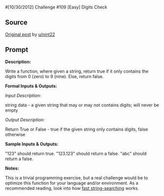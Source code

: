 #[10/30/2012] Challenge #109 [Easy] Digits Check

## Source

[Original post](https://old.reddit.com/r/dailyprogrammer/comments/12csk7/10302012_challenge_109_easy_digits_check/) by [u/nint22](https://old.reddit.com/user/nint22)

## Prompt

**Description:**

Write a function, where given a string, return true if it only contains the digits from 0 (zero) to 9 (nine). Else, return false.

**Formal Inputs & Outputs:**

*Input Description:*

string data - a given string that may or may not contains digits; will never be empty

*Output Description:*

Return True or False - true if the given string only contains digits, false otherwise

**Sample Inputs & Outputs:**

"123" should return  true. "123.123" should return a false. "abc" should return a false.

**Notes:**

This is a trivial programming exercise, but a real challenge would be to optimize this function for your language and/or environment. As a recommended reading, look into how [fast string-searching](http://en.wikipedia.org/wiki/Knuth%E2%80%93Morris%E2%80%93Pratt_algorithm) works.
